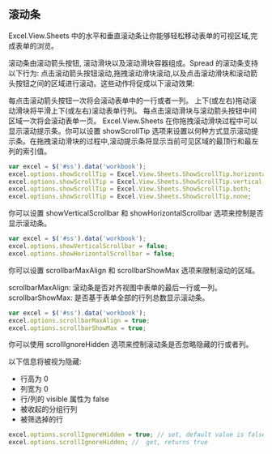 ## 滚动条
Excel.View.Sheets 中的水平和垂直滚动条让你能够轻松移动表单的可视区域,完成表单的浏览。

滚动条由滚动箭头按钮, 滚动滑块以及滚动滑块容器组成。Spread 的滚动条支持以下行为: 点击滚动箭头按钮滚动,拖拽滚动滑块滚动,以及点击滚动滑块和滚动箭头按钮之间的区域进行滚动。这些动作将促成以下滚动效果:

每点击滚动箭头按钮一次将会滚动表单中的一行或者一列。
上下(或左右)拖动滚动滑块将平滑上下(或左右)滚动表单行列。
每点击滚动滑块与滚动箭头按钮中间区域一次将会滚动表单一页。
Excel.View.Sheets 在你拖拽滚动滑块过程中可以显示滚动提示条。你可以设置 showScrollTip 选项来设置以何种方式显示滚动提示条。在拖拽滚动滑块的过程中,滚动提示条将显示当前可见区域的最顶行和最左列的索引值。
```JavaScript
var excel = $('#ss').data('workbook');
excel.options.showScrollTip = Excel.View.Sheets.ShowScrollTip.horizontal;
excel.options.showScrollTip = Excel.View.Sheets.ShowScrollTip.vertical;
excel.options.showScrollTip = Excel.View.Sheets.ShowScrollTip.both;
excel.options.showScrollTip = Excel.View.Sheets.ShowScrollTip.none;
```

你可以设置 showVerticalScrollbar 和 showHorizontalScrollbar 选项来控制是否显示滚动条。
```JavaScript
var excel = $('#ss').data('workbook');
excel.options.showVerticalScrollbar = false;
excel.options.showHorizontalScrollbar = false;
```

你可以设置 scrollbarMaxAlign 和 scrollbarShowMax 选项来限制滚动的区域。

scrollbarMaxAlign: 滚动条是否对齐视图中表单的最后一行或一列。
scrollbarShowMax: 是否基于表单全部的行列总数显示滚动条。
```JavaScript
var excel = $('#ss').data('workbook');
excel.options.scrollbarMaxAlign = true;
excel.options.scrollbarShowMax = true;
```
你可以使用 scrollIgnoreHidden 选项来控制滚动条是否忽略隐藏的行或者列。

以下信息将被视为隐藏:

* 行高为 0
* 列宽为 0
* 行/列的 visible 属性为 false
* 被收起的分组行列
* 被筛选掉的行
```JavaScript
excel.options.scrollIgnoreHidden = true; // set, default value is false
excel.options.scrollIgnoreHidden; //  get, returns true
```

